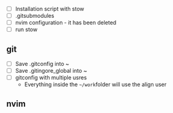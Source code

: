 
- [ ] Installation script with stow
- [ ] .gitsubmodules
- [ ] nvim configuration - it has been deleted
- [ ] run stow

## git

- [ ] Save .gitconfig into ~
- [ ] Save .gitingore_global into ~
- [ ] gitconfig with multiple usres
  - Everything inside the `~/work`folder will use the align user

## nvim
